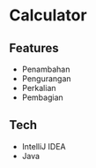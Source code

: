 # Calculator

## Features

- Penambahan
- Pengurangan
- Perkalian
- Pembagian

## Tech

- IntelliJ IDEA
- Java
